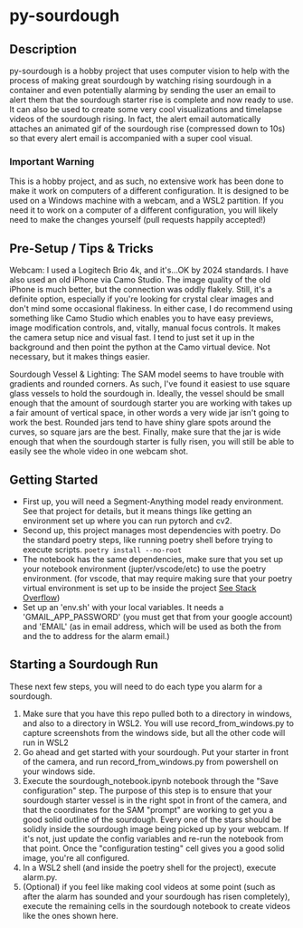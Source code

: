 # py-sourdough

## Description
py-sourdough is a hobby project that uses computer vision to help with the process of making great sourdough by watching rising sourdough in a container and even potentially alarming by sending the user an email to alert them that the sourdough starter rise is complete and now ready to use. It can also be used to create some very cool visualizations and timelapse videos of the sourdough rising.  In fact, the alert email automatically attaches an animated gif of the sourdough rise (compressed down to 10s) so that every alert email is accompanied with a super cool visual.

### Important Warning
This is a hobby project, and as such, no extensive work has been done to make it work on computers of a different configuration. It is designed to be used on a Windows machine with a webcam, and a WSL2 partition. If you need it to work on a computer of a different configuration, you will likely need to make the changes yourself (pull requests happily accepted!)

## Pre-Setup / Tips & Tricks

Webcam: I used a Logitech Brio 4k, and it's...OK by 2024 standards. I have also used an old iPhone via Camo Studio. The image quality of the old iPhone is much better, but the connection was oddly flakely. Still, it's a definite option, especially if you're looking for crystal clear images and don't mind some occasional flakiness. In either case, I do recommend using something like Camo Studio which enables you to have easy previews, image modification controls, and, vitally, manual focus controls.  It makes the camera setup nice and visual fast. I tend to just set it up in the background and then point the python at the Camo virtual device. Not necessary, but it makes things easier.

Sourdough Vessel & Lighting: The SAM model seems to have trouble with gradients and rounded corners. As such, I've found it easiest to use square glass vessels to hold the sourdough in. Ideally, the vessel should be small enough that the amount of sourdough starter you are working with takes up a fair amount of vertical space, in other words a very wide jar isn't going to work the best. Rounded jars tend to have shiny glare spots around the curves, so square jars are the best. Finally, make sure that the jar is wide enough that when the sourdough starter is fully risen, you will still be able to easily see the whole video in one webcam shot. 

## Getting Started


* First up, you will need a Segment-Anything model ready environment. See that project for details, but it means things like getting an environment set up where you can run pytorch and cv2.
* Second up, this project manages most dependencies with poetry. Do the standard poetry steps, like running poetry shell before trying to execute scripts. `poetry install --no-root`
* The notebook has the same dependencies, make sure that you set up your notebook environment (jupter/vscode/etc) to use the poetry environment. (for vscode, that may require making sure that your poetry virtual environment is set up to be inside the project [See Stack Overflow](https://stackoverflow.com/questions/59882884/vscode-doesnt-show-poetry-virtualenvs-in-select-interpreter-option))
* Set up an 'env.sh' with your local variables. It needs a 'GMAIL_APP_PASSWORD' (you must get that from your google account) and 'EMAIL' (as in email address, which will be used as both the from and the to address for the alarm email.)

## Starting a Sourdough Run

These next few steps, you will need to do each type you alarm for a sourdough.  

1. Make sure that you have this repo pulled both to a directory in windows, and also to a directory in WSL2. You will use record_from_windows.py to capture screenshots from the windows side, but all the other code will run in WSL2
2.  Go ahead and get started with your sourdough. Put your starter in front of the camera, and run record_from_windows.py from powershell on your windows side.
3. Execute the sourdough_notebook.ipynb notebook through the "Save configuration" step.  The purpose of this step is to ensure that your sourdough starter vessel is in the right spot in front of the camera, and that the coordinates for the SAM "prompt" are working to get you a good solid outline of the sourdough. Every one of the stars should be solidly inside the sourdough image being picked up by your webcam.  If it's not, just update the config variables and re-run the notebook from that point. Once the "configuration testing" cell gives you a good solid image, you're all configured.
4. In a WSL2 shell (and inside the poetry shell for the project), execute alarm.py. 
5. (Optional) if you feel like making cool videos at some point (such as after the alarm has sounded and your sourdough has risen completely), execute the remaining cells in the sourdough notebook to create videos like the ones shown here.
